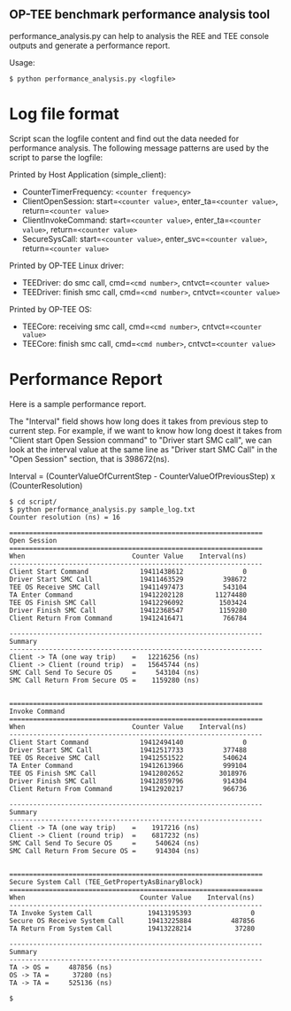 OP-TEE benchmark performance analysis tool
---

performance_analysis.py can help to analysis the REE and TEE console outputs and generate a performance report.

Usage:

    $ python performance_analysis.py <logfile>


# Log file format

Script scan the logfile content and find out the data needed for performance analysis.
The following message patterns are used by the script to parse the logfile:

Printed by Host Application (simple_client):

* CounterTimerFrequency: `<counter frequency>`
* ClientOpenSession: start=`<counter value>`, enter_ta=`<counter value>`, return=`<counter value>`
* ClientInvokeCommand: start=`<counter value>`, enter_ta=`<counter value>`, return=`<counter value>`
* SecureSysCall: start=`<counter value>`, enter_svc=`<counter value>`, return=`<counter value>`

Printed by OP-TEE Linux driver:

* TEEDriver: do smc call, cmd=`<cmd number>`, cntvct=`<counter value>`
* TEEDriver: finish smc call, cmd=`<cmd number>`, cntvct=`<counter value>`

Printed by OP-TEE OS:

* TEECore: receiving smc call, cmd=`<cmd number>`, cntvct=`<counter value>`
* TEECore: finish smc call, cmd=`<cmd number>`, cntvct=`<counter value>`


# Performance Report

Here is a sample performance report.

The "Interval" field shows how long does it takes from previous step to current step.
For example, if we want to know how long doest it takes from "Client start Open Session command"
to "Driver start SMC call", we can look at the interval value at the same line as "Driver start
SMC Call" in the "Open Session" section, that is 398672(ns).
 
Interval = (CounterValueOfCurrentStep - CounterValueOfPreviousStep) x (CounterResolution)

```
$ cd script/
$ python performance_analysis.py sample_log.txt 
Counter resolution (ns) = 16

================================================================
Open Session
================================================================
When                           Counter Value    Interval(ns)
----------------------------------------------------------------
Client Start Command             19411438612               0
Driver Start SMC Call            19411463529          398672
TEE OS Receive SMC Call          19411497473          543104
TA Enter Command                 19412202128        11274480
TEE OS Finish SMC Call           19412296092         1503424
Driver Finish SMC Call           19412368547         1159280
Client Return From Command       19412416471          766784

----------------------------------------------------------------
Summary
----------------------------------------------------------------
Client -> TA (one way trip)    =   12216256 (ns)
Client -> Client (round trip)  =   15645744 (ns)
SMC Call Send To Secure OS     =     543104 (ns)
SMC Call Return From Secure OS =    1159280 (ns)


================================================================
Invoke Command
================================================================
When                           Counter Value    Interval(ns)
----------------------------------------------------------------
Client Start Command             19412494140               0
Driver Start SMC Call            19412517733          377488
TEE OS Receive SMC Call          19412551522          540624
TA Enter Command                 19412613966          999104
TEE OS Finish SMC Call           19412802652         3018976
Driver Finish SMC Call           19412859796          914304
Client Return From Command       19412920217          966736

----------------------------------------------------------------
Summary
----------------------------------------------------------------
Client -> TA (one way trip)    =    1917216 (ns)
Client -> Client (round trip)  =    6817232 (ns)
SMC Call Send To Secure OS     =     540624 (ns)
SMC Call Return From Secure OS =     914304 (ns)


================================================================
Secure System Call (TEE_GetPropertyAsBinaryBlock)
================================================================
When                             Counter Value    Interval(ns)
----------------------------------------------------------------
TA Invoke System Call              19413195393               0
Secure OS Receive System Call      19413225884          487856
TA Return From System Call         19413228214           37280

----------------------------------------------------------------
Summary
----------------------------------------------------------------
TA -> OS =     487856 (ns)
OS -> TA =      37280 (ns)
TA -> TA =     525136 (ns)

$
```